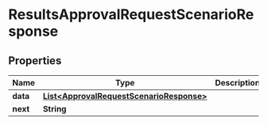 

# ResultsApprovalRequestScenarioResponse


## Properties

| Name | Type | Description | Notes |
|------------ | ------------- | ------------- | -------------|
|**data** | [**List&lt;ApprovalRequestScenarioResponse&gt;**](ApprovalRequestScenarioResponse.md) |  |  |
|**next** | **String** |  |  [optional] |



